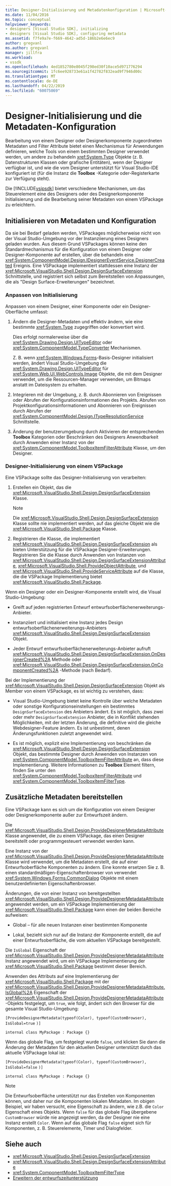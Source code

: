 ```yaml
---
title: Designer-Initialisierung und Metadatenkonfiguration | Microsoft-Dokumentation
ms.date: 11/04/2016
ms.topic: conceptual
helpviewer_keywords:
- designers [Visual Studio SDK], initializing
- designers [Visual Studio SDK], configuring metadata
ms.assetid: f7fe9a7e-f669-4642-ad5d-186b2e6e6ec9
author: gregvanl
ms.author: gregvanl
manager: jillfra
ms.workload:
- vssdk
ms.openlocfilehash: 4ed1852780e8045f298ed30f10ace5d971776294
ms.sourcegitcommit: 1fc6ee928733e61a1f42782f832ead9f7946d00c
ms.translationtype: MT
ms.contentlocale: de-DE
ms.lasthandoff: 04/22/2019
ms.locfileid: "60075869"
---
```

# <a name="designer-initialization-and-metadata-configuration"></a>Designer-Initialisierung und die Metadaten-Konfiguration

Bearbeitung von einem Designer oder Designerkomponente zugeordneten Metadaten und Filter Attribute bietet einen Mechanismus für Anwendungen definieren, welche Tools von einem bestimmten Designer verwendet werden, um andere zu behandeln <xref:System.Type> Objekte (z. B. Datenstrukturen Klassen oder grafische Entitäten), wenn der Designer verfügbar ist, und wie die vom Designer unterstützt für Visual Studio-IDE konfiguriert ist (für die Instanz die **Toolbox** -Kategorie oder-Registerkarte zur Verfügung steht).

Die [!INCLUDE[vsipsdk](../extensibility/includes/vsipsdk_md.md)] bietet verschiedene Mechanismen, um das Steuerelement eine des Designers oder des Designerkomponente Initialisierung und die Bearbeitung seiner Metadaten von einem VSPackage zu erleichtern.

## <a name="initialize-metadata-and-configuration-information"></a>Initialisieren von Metadaten und Konfiguration
 Da sie bei Bedarf geladen werden, VSPackages möglicherweise nicht von der Visual Studio-Umgebung vor der Instanziierung eines Designers geladen wurden. Aus diesem Grund VSPackages können keine den Standardmechanismus für die Konfiguration von einem Designer oder Designer-Komponente auf erstellen, über die behandeln eine <xref:System.ComponentModel.Design.IDesignerEventService.DesignerCreated> Ereignis. Eine VSPackage implementiert stattdessen eine Instanz der <xref:Microsoft.VisualStudio.Shell.Design.DesignSurfaceExtension> Schnittstelle, und registriert sich selbst zum Bereitstellen von Anpassungen, die als "Design Surface-Erweiterungen" bezeichnet.

### <a name="customize-initialization"></a>Anpassen von Initialisierung

Anpassen von einem Designer, einer Komponente oder ein Designer-Oberfläche umfasst:

1. Ändern die Designer-Metadaten und effektiv ändern, wie eine bestimmte <xref:System.Type> zugegriffen oder konvertiert wird.

    Dies erfolgt normalerweise über die <xref:System.Drawing.Design.UITypeEditor> oder <xref:System.ComponentModel.TypeConverter> Mechanismen.

    Z. B. wenn <xref:System.Windows.Forms>-Basis-Designer initialisiert werden, ändert Visual Studio-Umgebung die <xref:System.Drawing.Design.UITypeEditor> für <xref:System.Web.UI.WebControls.Image> Objekte, die mit dem Designer verwendet, um die Ressourcen-Manager verwenden, um Bitmaps anstatt im Dateisystem zu erhalten.

2. Integrieren mit der Umgebung, z. B. durch Abonnieren von Ereignissen oder Abrufen der Konfigurationsinformationen des Projekts. Abrufen von Projektkonfigurationsinformationen und Abonnieren von Ereignissen durch Abrufen der <xref:System.ComponentModel.Design.ITypeResolutionService> Schnittstelle.

3. Änderung der benutzerumgebung durch Aktivieren der entsprechenden **Toolbox** Kategorien oder Beschränken des Designers Anwendbarkeit durch Anwenden einer Instanz von der <xref:System.ComponentModel.ToolboxItemFilterAttribute> Klasse, um den Designer.

### <a name="designer-initialization-by-a-vspackage"></a>Designer-Initialisierung von einem VSPackage

Eine VSPackage sollte das Designer-Initialisierung von verarbeiten:

1. Erstellen ein Objekt, das die <xref:Microsoft.VisualStudio.Shell.Design.DesignSurfaceExtension> Klasse.

   > [!NOTE]
   > Die <xref:Microsoft.VisualStudio.Shell.Design.DesignSurfaceExtension> Klasse sollte nie implementiert werden, auf das gleiche Objekt wie die <xref:Microsoft.VisualStudio.Shell.Package> Klasse.

2. Registrieren die Klasse, die implementiert <xref:Microsoft.VisualStudio.Shell.Design.DesignSurfaceExtension> als bieten Unterstützung für die VSPackage Designer-Erweiterungen. Registrieren Sie die Klasse durch Anwenden von Instanzen von <xref:Microsoft.VisualStudio.Shell.Design.DesignSurfaceExtensionAttribute>, <xref:Microsoft.VisualStudio.Shell.ProvideObjectAttribute>, und <xref:Microsoft.VisualStudio.Shell.ProvideServiceAttribute> auf die Klasse, die die VSPackage Implementierung bietet <xref:Microsoft.VisualStudio.Shell.Package>.

Wenn ein Designer oder ein Designer-Komponente erstellt wird, die Visual Studio-Umgebung:

- Greift auf jeden registrierten Entwurf entwurfsoberflächenerweiterungs-Anbieter.

- Instanziiert und initialisiert eine Instanz jedes Design entwurfsoberflächenerweiterungs-Anbieters <xref:Microsoft.VisualStudio.Shell.Design.DesignSurfaceExtension> Objekt.

- Jeder Entwurf entwurfsoberflächenerweiterungs-Anbieter aufruft <xref:Microsoft.VisualStudio.Shell.Design.DesignSurfaceExtension.OnDesignerCreated%2A> Methode oder <xref:Microsoft.VisualStudio.Shell.Design.DesignSurfaceExtension.OnComponentCreated%2A> -Methode (nach Bedarf).

Bei der Implementierung der <xref:Microsoft.VisualStudio.Shell.Design.DesignSurfaceExtension> Objekt als Member von einem VSPackage, es ist wichtig zu verstehen, dass:

- Visual Studio-Umgebung bietet keine Kontrolle über welche Metadaten oder sonstige Konfigurationseinstellungen ein bestimmtes `DesignSurfaceExtension` des Anbieters ändert. Es ist möglich, dass zwei oder mehr `DesignSurfaceExtension` Anbieter, die in Konflikt stehenden Möglichkeiten, mit der letzten Änderung, die definitive wird die gleiche Webdesigner-Feature ändern. Es ist unbestimmt, denen Änderungsfunktionen zuletzt angewendet wird.

- Es ist möglich, explizit eine Implementierung von beschränken die <xref:Microsoft.VisualStudio.Shell.Design.DesignSurfaceExtension> Objekt, das bestimmte Designer durch Anwenden von Instanzen von <xref:System.ComponentModel.ToolboxItemFilterAttribute> an, dass diese Implementierung. Weitere Informationen zu **Toolbox** Element filtern, finden Sie unter den <xref:System.ComponentModel.ToolboxItemFilterAttribute> und <xref:System.ComponentModel.ToolboxItemFilterType>.

## <a name="additional-metadata-provisioning"></a>Zusätzliche Metadaten bereitstellen

Eine VSPackage kann es sich um die Konfiguration von einem Designer oder Designerkomponente außer zur Entwurfszeit ändern.

Die <xref:Microsoft.VisualStudio.Shell.Design.ProvideDesignerMetadataAttribute> Klasse angewendet, die zu einem VSPackage, das einen Designer bereitstellt oder programmgesteuert verwendet werden kann.

Eine Instanz von der <xref:Microsoft.VisualStudio.Shell.Design.ProvideDesignerMetadataAttribute> Klasse wird verwendet, um die Metadaten erstellt, die auf einer Entwurfsoberfläche Komponenten zu ändern. Eine konnte ersetzen Sie z. B. einen standardmäßigen-Eigenschaftenbrowser von verwendet <xref:System.Windows.Forms.CommonDialog> Objekte mit einem benutzerdefinierten Eigenschaftenbrowser.

Änderungen, die von einer Instanz von bereitgestellten <xref:Microsoft.VisualStudio.Shell.Design.ProvideDesignerMetadataAttribute> angewendet werden, um ein VSPackage Implementierung der <xref:Microsoft.VisualStudio.Shell.Package> kann einen der beiden Bereiche aufweisen:

- Global – für alle neuen Instanzen einer bestimmten Komponente

- Lokal, bezieht sich nur auf die Instanz der Komponente erstellt, die auf einer Entwurfsoberfläche, die vom aktuellen VSPackage bereitgestellt.

Die `IsGlobal` Eigenschaft der <xref:Microsoft.VisualStudio.Shell.Design.ProvideDesignerMetadataAttribute> Instanz angewendet wird, um ein VSPackage Implementierung der <xref:Microsoft.VisualStudio.Shell.Package> bestimmt dieser Bereich.

Anwenden des Attributs auf eine Implementierung der <xref:Microsoft.VisualStudio.Shell.Package> mit der <xref:Microsoft.VisualStudio.Shell.Design.ProvideDesignerMetadataAttribute.IsGlobal%2A> Eigenschaft der <xref:Microsoft.VisualStudio.Shell.Design.ProvideDesignerMetadataAttribute> -Objekts festgelegt, um `true`, wie folgt, ändert sich den Browser für die gesamte Visual Studio-Umgebung:

`[ProvideDesignerMetadata(typeof(Color), typeof(CustomBrowser),`   `IsGlobal=true`  `)]`

`internal class MyPackage : Package {}`

Wenn das globale Flag, um festgelegt wurde `false`, und klicken Sie dann die Änderung der Metadaten für den aktuellen Designer unterstützt durch das aktuelle VSPackage lokal ist:

`[ProvideDesignerMetadata(typeof(Color), typeof(CustomBrowser),`   `IsGlobal=false`  `)]`

`internal class MyPackage : Package {}`

> [!NOTE]
> Die Entwurfsoberfläche unterstützt nur das Erstellen von Komponenten können, und daher nur die Komponenten lokalen Metadaten. Im obigen Beispiel, wir haben versucht, eine Eigenschaft zu ändern, wie z.B. die `Color` Eigenschaft eines Objekts. Wenn `false` für das globale Flag übergebene `CustomBrowser` würde nie angezeigt werden, da der Designer nie eine Instanz erstellt `Color`. Wenn auf das globale Flag `false` eignet sich für Komponenten, z. B. Steuerelemente, Timer und Dialogfelder.

## <a name="see-also"></a>Siehe auch

- <xref:Microsoft.VisualStudio.Shell.Design.DesignSurfaceExtension>
- <xref:Microsoft.VisualStudio.Shell.Design.DesignSurfaceExtensionAttribute>
- <xref:System.ComponentModel.ToolboxItemFilterType>
- [Erweitern der entwurfszeitunterstützung](https://msdn.microsoft.com/Library/d6ac8a6a-42fd-4bc8-bf33-b212811297e2)